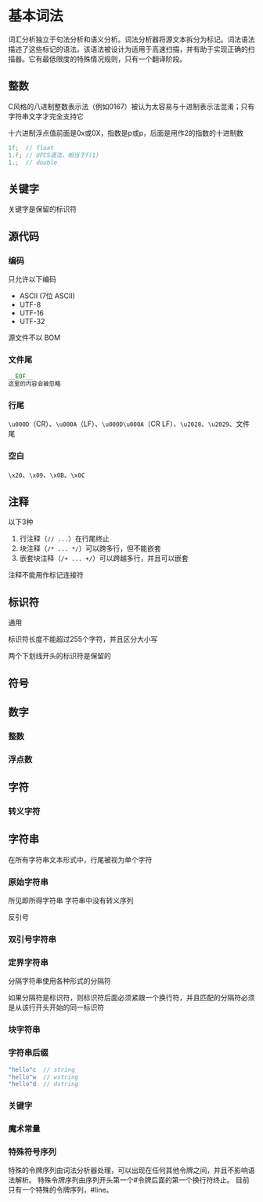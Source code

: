 # 基本词法

词汇分析独立于句法分析和语义分析。词法分析器将源文本拆分为标记。词法语法描述了这些标记的语法。该语法被设计为适用于高速扫描，并有助于实现正确的扫描器。它有最低限度的特殊情况规则，只有一个翻译阶段。


## 整数

C风格的八进制整数表示法（例如0167）被认为太容易与十进制表示法混淆；只有字符串文字才完全支持它


十六进制浮点值前面是0x或0X，指数是p或p，后面是用作2的指数的十进制数

```d
1f;  // float
1.f; // UFCS语法，相当于f(1)
1.;  // double
```

## 关键字
关键字是保留的标识符

## 源代码

### 编码
只允许以下编码
- ASCII (7位 ASCII)
- UTF-8
- UTF-16
- UTF-32

源文件不以 BOM
### 文件尾

```d
__EOF__
这里的内容会被忽略
```


### 行尾
`\u000D`（CR）、`\u000A`（LF）、`\u000D\u000A`（CR LF）、`\u2028`、`\u2029`、文件尾

### 空白
`\x20`、`\x09`、`\x0B`、`\x0C`

## 注释
以下3种
1. 行注释（`// ...`）在行尾终止
2. 块注释（`/* ... */`）可以跨多行，但不能嵌套
3. 嵌套块注释（`/+ ... +/`）可以跨越多行，并且可以嵌套

注释不能用作标记连接符

## 标识符
通用

标识符长度不能超过255个字符，并且区分大小写

两个下划线开头的标识符是保留的


## 符号
## 数字
### 整数
### 浮点数

## 字符
### 转义字符

## 字符串

在所有字符串文本形式中，行尾被视为单个字符

### 原始字符串
所见即所得字符串
字符串中没有转义序列

反引号

### 双引号字符串


### 定界字符串

分隔字符串使用各种形式的分隔符

如果分隔符是标识符，则标识符后面必须紧跟一个换行符，并且匹配的分隔符必须是从该行开头开始的同一标识符

### 块字符串

### 字符串后缀

```d
"hello"c  // string
"hello"w  // wstring
"hello"d  // dstring
```

### 关键字

### 魔术常量

### 特殊符号序列
特殊的令牌序列由词法分析器处理，可以出现在任何其他令牌之间，并且不影响语法解析。
特殊令牌序列由序列开头第一个#令牌后面的第一个换行符终止。
目前只有一个特殊的令牌序列，#line。